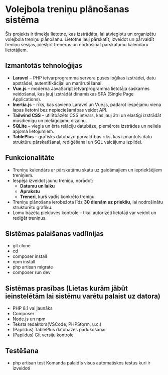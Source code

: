 # Volejbola treniņu plānošanas sistēma

Šis projekts ir tīmekļa lietotne, kas izstrādāta, lai atvieglotu un organizētu volejbola treniņu plānošanu. Lietotne ļauj pārskatīt, izveidot un pārvaldīt treniņu sesijas, piešķirt trenerus un nodrošināt pārskatāmu kalendāru lietotājiem.

## Izmantotās tehnoloģijas

- **Laravel** – PHP ietvarprogramma servera puses loģikas izstrādei, datu apstrādei, autentifikācijai un maršrutēšanai.
- **Vue.js** – moderna JavaScript ietvarprogramma lietotāja saskarnes veidošanai, kas ļauj izstrādāt dinamiskas SPA (Single Page Applications).
- **Inertia.js** – rīks, kas savieno Laravel un Vue.js, padarot iespējamu viena lapas lietotni bez nepieciešamības veidot API.
- **Tailwind CSS** – utilītbāzēts CSS ietvars, kas ļauj ātri un elastīgi izstrādāt mūsdienīgu un pielāgojamu dizainu.
- **SQLite** – viegla un ērta relāciju datubāze, piemērota izstrādes un neliela apjoma lietojumiem.
- **TablePlus** – grafisks datubāzu pārvaldības rīks, kas izmantots datu struktūru pārskatīšanai, rediģēšanai un SQL vaicājumu izpildei.

## Funkcionalitāte

- Treniņu kalendārs ar pārskatāmu skatu uz gaidāmajiem un iepriekšējiem treniņiem.
- Iespēja izveidot jaunu treniņu, norādot:
  - **Datumu un laiku**
  - **Aprakstu**
  - **Treneri**, kurš vadīs konkrēto treniņu
- Treniņu plānošana ierobežota līdz **30 dienām uz priekšu**, lai nodrošinātu strukturētu grafiku.
- Lomu bāzēta piekļuves kontrole – tikai autorizēti lietotāji var veidot un rediģēt treniņus.

## Sistēmas palaišanas vadlīnijas
- git clone <repo-url>
- cd <project-folder>
- composer install
- npm install 
- php artisan migrate
- composer run dev

## Sistēmas prasības (Lietas kurām jābūt ieinstelētām lai sistēmu varētu palaist uz datora)
- PHP 8.1 vai jaunāks
- Composer 
- Node.js un npm 
- Teksta redaktors(VSCode, PHPStorm, u.c.)
- (Papildus) TablePlus datubāzes pārlūkošanai
- (Papildus) Git versiju kontrole


## Testēšana
- php artisan test
Komanda palaidīs visus automatīskos testus kuri ir izveidoti